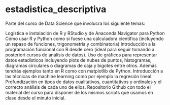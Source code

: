 # estadistica_descriptiva
Parte del curso de Data Science que involucra los siguiente temas:

Logística e instalación de R y RStudio y de Anaconda Navigator para Python
Cómo usar R y Python como si fuese una calculadora científica (incluyendo un repaso de funciones, trigonometría y combinatoria)
Introducción a la programación funcional con R desde cero (ideal para seguir tomando a posteriori cursos de análisis de datos).
Uso de gráficos para representar datos estadísticos incluyendo plots de nubes de puntos, histogramas, diagramas circulares o diagramas de caja y bigotes entre otros. Además tendrás ejemplos tanto en R como con matplotlib de Python.
Introducción a las técnicas de machine learning como por ejemplo la regresión lineal.
Profundización en tipos de datos cualitativos, cuantitativos  y ordinales y el correcto análisis de cada uno de ellos.
Repositorio Github con todo el material del curso para disponer de los mismos scripts que usamos en clase desde el minuto inicial.
